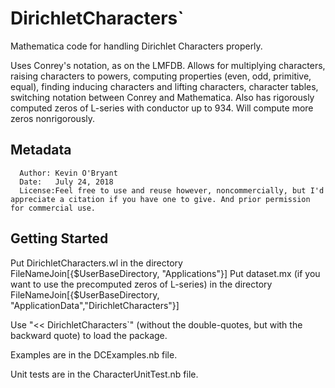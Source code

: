 # DirichletCharacters`

Mathematica code for handling Dirichlet Characters properly.

Uses Conrey's notation, as on the LMFDB. Allows for multiplying characters, raising characters to powers, computing properties (even, odd, primitive, equal), finding inducing characters and lifting characters, character tables, switching notation between Conrey and Mathematica. Also has rigorously computed zeros of L-series with conductor up to 934. Will compute more zeros nonrigorously.

## Metadata
      Author: Kevin O'Bryant
      Date:   July 24, 2018
      License:Feel free to use and reuse however, noncommercially, but I'd appreciate a citation if you have one to give. And prior permission for commercial use.

## Getting Started
Put DirichletCharacters.wl in the directory FileNameJoin[{$UserBaseDirectory, "Applications"}]
Put dataset.mx (if you want to use the precomputed zeros of L-series) in the directory FileNameJoin[{$UserBaseDirectory, "ApplicationData","DirichletCharacters"}]

Use "<< DirichletCharacters`" (without the double-quotes, but with the backward quote) to load the package.

Examples are in the DCExamples.nb file.

Unit tests are in the CharacterUnitTest.nb file.
